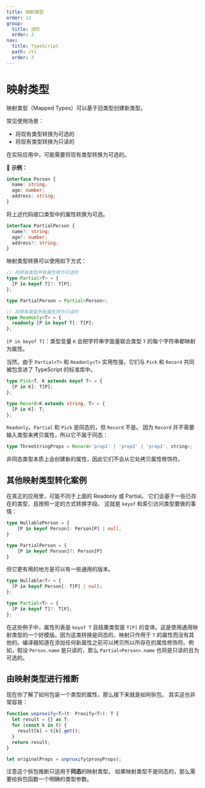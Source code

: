 ```yaml
---
title: 映射类型
order: 13
group:
  title: 进阶
  order: 2
nav:
  title: TypeScript
  path: /ts
  order: 3
---
```


# 映射类型

映射类型（Mapped Types）可以基于旧类型创建新类型。

常见使用场景：

- 将现有类型转换为可选的
- 将现有类型转换为只读的

在实际应用中，可能需要将现有类型转换为可选的。

🌰 **示例：**

```ts
interface Person {
  name: string;
  age: number;
  address: string;
}
```

将上述代码接口类型中的属性转换为可选。

```ts
interface PartialPerson {
  name?: string;
  age?: number;
  address?: string;
}
```

映射类型转换可以使用如下方式：

```ts
// 将原有类型所有属性转为可选的
type Partial<T> = {
  [P in keyof T]?: T[P];
};

type PartialPerson = Partial<Person>;

// 将原有类型所有属性转为只读的
type Readonly<T> = {
  readonly [P in keyof T]: T[P];
};
```

`[P in keyof T]`：类型变量 `K` 会把字符串字面量联合类型 `T` 的每个字符串都映射为属性。

当然，由于 `Partial<T>` 和 `Readonly<T>` 实用性强，它们与 `Pick` 和 `Record` 共同被包含进了 TypeScript 的标准库中。

```ts
type Pick<T, K extends keyof T> = {
  [P in K]: T[P];
};

type Record<K extends string, T> = {
  [P in K]: T;
};
```

`Readonly`，`Partial` 和 `Pick` 是同态的，但 `Record` 不是。 因为 `Record` 并不需要输入类型来拷贝属性，所以它不属于同态：

```ts
type ThreeStringProps = Record<'prop1' | 'prop2' | 'prop3', string>;
```

非同态类型本质上会创建新的属性，因此它们不会从它处拷贝属性修饰符。

## 其他映射类型转化案例

在真正的应用里，可能不同于上面的 Readonly 或 Partial。 它们会基于一些已存在的类型，且按照一定的方式转换字段。 这就是 `keyof` 和索引访问类型要做的事情：

```ts
type NullablePerson = {
    [P in keyof Person]: Person[P] | null,
}

type PartialPerson = {
    [P in keyof Person]?: Person[P]
}
```

但它更有用的地方是可以有一些通用的版本。

```ts
type Nullable<T> = {
  [P in keyof Person]: T[P] | null;
};

type Partial<T> = {
  [P in keyof T]?: T[P];
};
```

在这些例子中，属性列表是 `keyof T` 且结果类型是 `T[P]` 的变体。这是使用通用映射类型的一个好模版。因为这类转换是同态的，映射只作用于 `T` 的属性而没有其他的。编译器知道在添加任何新属性之前可以拷贝所以所存在的属性修饰符。例如，假设 `Person.name` 是只读的，那么 `Partial<Person>.name` 也将是只读的且为可选的。

## 由映射类型进行推断

现在你了解了如何包装一个类型的属性，那么接下来就是如何拆包。 其实这也非常容易：

```ts
function unproxify<T>(t: Proxify<T>): T {
  let result = {} as T;
  for (const k in t) {
    result[k] = t[k].get();
  }
  return result;
}

let originalProps = unproxify(proxyProps);
```

注意这个拆包推断只适用于**同态**的映射类型。 如果映射类型不是同态的，那么需要给拆包函数一个明确的类型参数。
